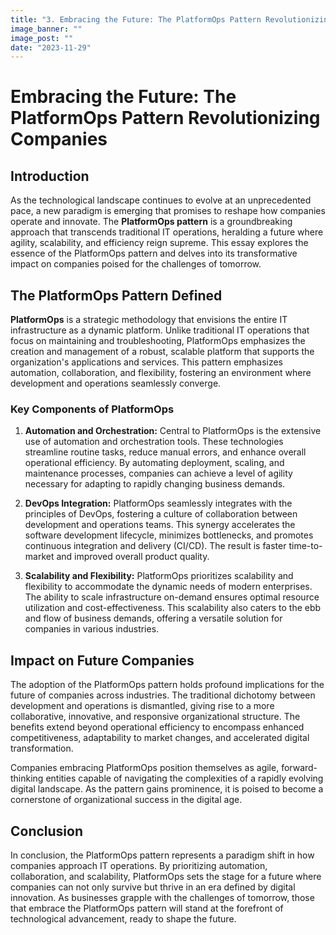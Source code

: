 ```yaml
---
title: "3. Embracing the Future: The PlatformOps Pattern Revolutionizing Companies"
image_banner: ""
image_post: ""
date: "2023-11-29"
---
```

# Embracing the Future: The PlatformOps Pattern Revolutionizing Companies

## Introduction

As the technological landscape continues to evolve at an unprecedented pace, a new paradigm is emerging that promises to reshape how companies operate and innovate. The **PlatformOps pattern** is a groundbreaking approach that transcends traditional IT operations, heralding a future where agility, scalability, and efficiency reign supreme. This essay explores the essence of the PlatformOps pattern and delves into its transformative impact on companies poised for the challenges of tomorrow.

## The PlatformOps Pattern Defined

**PlatformOps** is a strategic methodology that envisions the entire IT infrastructure as a dynamic platform. Unlike traditional IT operations that focus on maintaining and troubleshooting, PlatformOps emphasizes the creation and management of a robust, scalable platform that supports the organization's applications and services. This pattern emphasizes automation, collaboration, and flexibility, fostering an environment where development and operations seamlessly converge.

### Key Components of PlatformOps

1. **Automation and Orchestration:**
   Central to PlatformOps is the extensive use of automation and orchestration tools. These technologies streamline routine tasks, reduce manual errors, and enhance overall operational efficiency. By automating deployment, scaling, and maintenance processes, companies can achieve a level of agility necessary for adapting to rapidly changing business demands.

2. **DevOps Integration:**
   PlatformOps seamlessly integrates with the principles of DevOps, fostering a culture of collaboration between development and operations teams. This synergy accelerates the software development lifecycle, minimizes bottlenecks, and promotes continuous integration and delivery (CI/CD). The result is faster time-to-market and improved overall product quality.

3. **Scalability and Flexibility:**
   PlatformOps prioritizes scalability and flexibility to accommodate the dynamic needs of modern enterprises. The ability to scale infrastructure on-demand ensures optimal resource utilization and cost-effectiveness. This scalability also caters to the ebb and flow of business demands, offering a versatile solution for companies in various industries.

## Impact on Future Companies

The adoption of the PlatformOps pattern holds profound implications for the future of companies across industries. The traditional dichotomy between development and operations is dismantled, giving rise to a more collaborative, innovative, and responsive organizational structure. The benefits extend beyond operational efficiency to encompass enhanced competitiveness, adaptability to market changes, and accelerated digital transformation.

Companies embracing PlatformOps position themselves as agile, forward-thinking entities capable of navigating the complexities of a rapidly evolving digital landscape. As the pattern gains prominence, it is poised to become a cornerstone of organizational success in the digital age.

## Conclusion

In conclusion, the PlatformOps pattern represents a paradigm shift in how companies approach IT operations. By prioritizing automation, collaboration, and scalability, PlatformOps sets the stage for a future where companies can not only survive but thrive in an era defined by digital innovation. As businesses grapple with the challenges of tomorrow, those that embrace the PlatformOps pattern will stand at the forefront of technological advancement, ready to shape the future.
